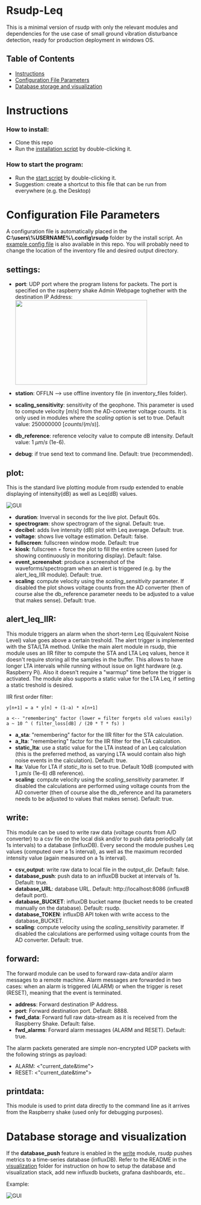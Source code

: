 # Rsudp-Leq
This is a minimal version of rsudp with only the relevant modules and dependencies for the use case of small ground vibration disturbance detection, ready for production deployment in windows OS.

## Table of Contents  
- [Instructions](#instructions) 
- [Configuration File Parameters](#configuration-file-parameters)
- [Database storage and visualization](#database-storage-and-visualization)

# Instructions
### How to install:
- Clone this repo
- Run the [installation script](win-install-rsudp.bat) by double-clicking it.

### How to start the program:
- Run the [start script](win-start-rsudp.bat) by double-clicking it.
- Suggestion: create a shortcut to this file that can be run from everywhere (e.g. the Desktop)

# Configuration File Parameters
A configuration file is automatically placed in the **C:\users\\%USERNAME%\\.config\rsudp** folder by the install script. An [example config file](config_file_sample.json) is also available in this repo. You will probably need to change the location of the inventory file and desired output directory.

## settings:
- **port**: UDP port where the program listens for packets. The port is specified on the raspberry shake Admin Webpage toghether with the destination IP Address:  
        <img src="docs/rs_webgui_datacast.PNG" width="350" height="225">
  
- **station**: OFFLN  --> use offline inventory file (in inventory_files folder).
- **scaling_sensitivity**: sensitivity of the geophone. This parameter is used to compute velocity [$m/s$] from the AD-converter voltage counts. It is only used in modules where the *scaling* option is set to true. Default value: 250000000 [$counts/(m/s)$].
- **db_reference**: reference velocity value to compute dB intensity. Default value: 1 $\mu m/s$ (1e-6).
- **debug**: if true send text to command line. Default: true (recommended).

## plot:
This is the standard live plotting module from rsudp extended to enable displaying of intensity(dB) as well as Leq(dB) values.

![GUI](docs/rsudp_gui_rodonile.png)

- **duration**: Inverval in seconds for the live plot. Default 60s.
- **spectrogram**: show spectrogram of the signal. Default: true.
- **decibel**: adds live intensity (dB) plot with Leq average. Default: true.
- **voltage**: shows live voltage estimation. Default: false.
- **fullscreen**: fullscreen window mode. Default: true
- **kiosk**: fullscreen + force the plot to fill the entire screen (used for showing continuously in monitoring display). Default: false.
- **event_screenshot**: produce a screenshot of the waveforms/spectrogram when an alert is triggered (e.g. by the alert_leq_IIR module). Default: true.
- **scaling**: compute velocity using the *scaling_sensitivity* parameter. If disabled the plot shows voltage counts from the AD converter (then of course alse the db_reference parameter needs to be adjusted to a value that makes sense). Default: true.

## alert_leq_IIR:
This module triggers an alarm when the short-term Leq (Equivalent Noise Level) value goes above a certain treshold. The alert trigger is implemented with the STA/LTA method. Unlike the main alert module in rsudp, thie module uses an IIR filter to compute the STA and LTA Leq values, hence it doesn't require storing all the samples in the buffer. This allows to have longer LTA intervals while running without issue on light hardware (e.g. Raspberry Pi). Also it doesn't require a "warmup" time before the trigger is activated. The module also supports a static value for the LTA Leq, if setting a static treshold is desired.

IIR first order filter:

    y[n+1] = a * y[n] + (1-a) * x[n+1]
    
    a <-- "remembering" factor (lower = filter forgets old values easily)
    a ~ 10 ^ ( filter_loss[dB] / (20 * T * fs) )

- **a_sta**: "remembering" factor for the IIR filter for the STA calculation.
- **a_lta**: "remembering" factor for the IIR filter for the LTA calculation.
- **static_lta**: use a static value for the LTA instead of an Leq calculation (this is the preferred method, as varying LTA would contain also high noise events in the calculation). Default: true.
- **lta**: Value for LTA if *static_lta* is set to true. Default 10dB (computed with 1 $\mu m/s$ (1e-6) dB reference).
- **scaling**: compute velocity using the *scaling_sensitivity* parameter. If disabled the calculations are performed using voltage counts from the AD converter (then of course alse the db_reference and lta parameters needs to be adjusted to values that makes sense). Default: true.

## write:
This module can be used to write raw data (voltage counts from A/D converter) to a csv file on the local disk and/or to push data periodically (at 1s intervals) to a database (influxDB). Every second the module pushes Leq values (computed over a 1s interval), as well as the maximum recorded intensity value (again measured on a 1s interval).

- **csv_output**: write raw data to local file in the output_dir. Default: false.
- **database_push**: push data to an influxDB bucket at intervals of 1s. Default: true.
- **database_URL**: database URL. Default: http://localhost:8086 (influxdB default port).
- **database_BUCKET**: influxDB bucket name (bucket needs to be created manually on the database). Default: rsudp.
- **database_TOKEN**: influxDB API token with write access to the database_BUCKET.
- **scaling**: compute velocity using the *scaling_sensitivity* parameter. If disabled the calculations are performed using voltage counts from the AD converter. Default: true.      

## forward:
The forward module can be used to forward raw-data and/or alarm messages to a remote machine. Alarm messages are forwarded in two cases: when an alarm is triggered (ALARM) or when the trigger is reset (RESET), meaning that the event is terminated.

- **address**: Forward destination IP Address.
- **port**: Forward destination port. Default: 8888.
- **fwd_data**: Forward full raw data-stream as it is received from the Raspberry Shake. Default: false. 
- **fwd_alarms**: Forward alarm messages (ALARM and RESET). Default: true.

The alarm packets generated are simple non-encrypted UDP packets with the following strings as payload:
- ALARM: <"current_date&time">
- RESET: <"current_date&time">

## printdata:
This module is used to print data directly to the command line as it arrives from the Raspberry shake (used only for debugging purposes).


# Database storage and visualization
If the **database_push** feature is enabled in the [write](#write) module, rsudp pushes metrics to a time-series database (influxDB). Refer to the README in the [visualization](visualization) folder for instruction on how to setup the database and visualization stack, add new influxdb buckets, grafana dashboards, etc..

Example:

![GUI](docs/grafana_rsudp_dashboard.png)


